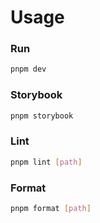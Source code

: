 # Usage
### Run
```sh
pnpm dev
```
### Storybook
```sh
pnpm storybook
```
### Lint
```sh
pnpm lint [path]
```
### Format
```sh
pnpm format [path]
```